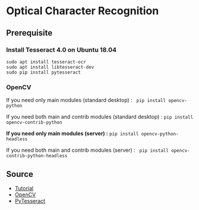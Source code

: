 # Optical Character Recognition


## Prerequisite

### Install Tesseract 4.0 on Ubuntu 18.04

```
sudo apt install tesseract-ocr
sudo apt install libtesseract-dev
sudo pip install pytesseract
```

### OpenCV

If you need only main modules (standard desktop) : ```  pip install opencv-python  ```

If you need both main and contrib modules  (standard desktop) : ``` pip install opencv-contrib-python ```

**If you need only main modules (server) :** ```pip install opencv-python-headless ``` 

If you need both main and contrib modules (server) : ``` pip install opencv-contrib-python-headless```

## Source

* [Tutorial](https://www.learnopencv.com/deep-learning-based-text-recognition-ocr-using-tesseract-and-opencv/)
* [OpenCV](https://pypi.org/project/opencv-python/)
* [PyTesseract](https://pypi.org/project/pytesseract/)




